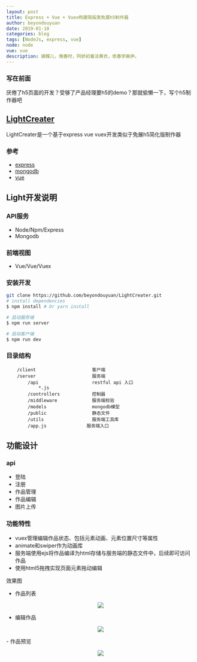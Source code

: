 ```yaml
---
layout: post
title: Express + Vue + Vuex构建简版类免展h5制作器
author: beyondouyuan
date: 2019-01-10
categories: blog
tags: [NodeJs, express, vue]
node: node
vue: vue
description: 蝴蝶儿，晚春时，阿娇初着淡黄衣，依春学画伊。
---
```


### 写在前面

厌倦了h5页面的开发？受够了产品经理要h5的demo？那就偷懒一下，写个h5制作器吧


## [LightCreater](https://github.com/beyondouyuan/LightCreater.git)

LightCreater是一个基于express vue vuex开发类似于免展h5简化版制作器


### 参考

- [express](http://www.expressjs.com.cn/)
- [mongodb](https://www.mongodb.com/)
- [vue](https://vuejs.bootcss.com/v2/guide/)


## Light开发说明

### API服务

- Node/Npm/Express
- Mongodb

### 前端视图

- Vue/Vue/Vuex


### 安装开发

``` bash
git clone https://github.com/beyondouyuan/LightCreater.git
# install dependencies
$ npm install # Or yarn install

# 启动服务端
$ npm run server

# 启动客户端
$ npm run dev
```

### 目录结构

```
    /client                     客户端
    /server                     服务端
        /api                    restful api 入口
            *.js
        /controllers            控制器
        /middleware             服务端校验
        /models                 mongodb模型
        /public                 静态文件
        /utils                  服务端工具库
        /app.js               服务端入口                    

```


## 功能设计

### api

- 登陆
- 注册
- 作品管理
- 作品编辑
- 图片上传

### 功能特性

- vuex管理编辑作品状态、包括元素动画、元素位置尺寸等属性
- animate和swiper作为动画库
- 服务端使用ejs将作品编译为html存储与服务端的静态文件中，后续即可访问作品
- 使用html5拖拽实现页面元素拖动编辑

效果图

- 作品列表

<center>
<p><img src="https://beyondouyuan.github.io/img/creater/1.png" align="center"></p>
</center>


- 编辑作品

<center>
<p><img src="https://beyondouyuan.github.io/img/creater/2.png" align="center"></p>
</center>
- 作品预览
<center>
<p><img src="https://beyondouyuan.github.io/img/creater/3.png" align="center"></p>
</center>
